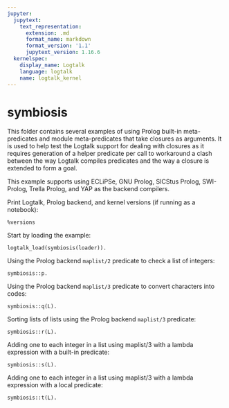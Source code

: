 ```yaml
---
jupyter:
  jupytext:
    text_representation:
      extension: .md
      format_name: markdown
      format_version: '1.1'
      jupytext_version: 1.16.6
  kernelspec:
    display_name: Logtalk
    language: logtalk
    name: logtalk_kernel
---
```


<!--
________________________________________________________________________

This file is part of Logtalk <https://logtalk.org/>  
SPDX-FileCopyrightText: 1998-2025 Paulo Moura <pmoura@logtalk.org>  
SPDX-License-Identifier: Apache-2.0

Licensed under the Apache License, Version 2.0 (the "License");
you may not use this file except in compliance with the License.
You may obtain a copy of the License at

    http://www.apache.org/licenses/LICENSE-2.0

Unless required by applicable law or agreed to in writing, software
distributed under the License is distributed on an "AS IS" BASIS,
WITHOUT WARRANTIES OR CONDITIONS OF ANY KIND, either express or implied.
See the License for the specific language governing permissions and
limitations under the License.
________________________________________________________________________
-->

# symbiosis

This folder contains several examples of using Prolog built-in meta-predicates
and module meta-predicates that take closures as arguments. It is used to help
test the Logtalk support for dealing with closures as it requires generation of
a helper predicate per call to workaround a clash between the way Logtalk
compiles predicates and the way a closure is extended to form a goal.

This example supports using ECLiPSe, GNU Prolog, SICStus Prolog, SWI-Prolog,
Trella Prolog, and YAP as the backend compilers.

Print Logtalk, Prolog backend, and kernel versions (if running as a notebook):

```logtalk
%versions
```

Start by loading the example:

```logtalk
logtalk_load(symbiosis(loader)).
```

Using the Prolog backend `maplist/2` predicate to check a list of integers:

```logtalk
symbiosis::p.
```

<!--
true.
-->

Using the Prolog backend `maplist/3` predicate to convert characters into codes:

```logtalk
symbiosis::q(L).
```

<!--
L = [97, 98, 99].
-->

Sorting lists of lists using the Prolog backend `maplist/3` predicate:

```logtalk
symbiosis::r(L).
```

<!--
L = [1, 2, 3].
-->

Adding one to each integer in a list using maplist/3 with a lambda expression with a built-in predicate:

```logtalk
symbiosis::s(L).
```

<!--
L = [2,3,4].
-->

Adding one to each integer in a list using maplist/3 with a lambda expression with a local predicate:

```logtalk
symbiosis::t(L).
```

<!--
L = [2,3,4].
-->
